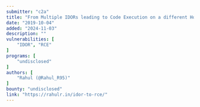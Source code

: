 ```yaml
---
submitter: "c2a"
title: "From Multiple IDORs leading to Code Execution on a different Host Container"
date: "2019-10-04"
added: "2024-11-03"
description: ""
vulnerabilities: [
    "IDOR", "RCE"
]
programs: [
    "undisclosed"
]
authors: [
    "Rahul (@Rahul_R95)"
]
bounty: "undisclosed"
link: "https://rahulr.in/idor-to-rce/"
---
```




